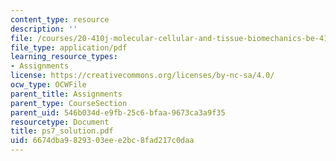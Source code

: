 ```yaml
---
content_type: resource
description: ''
file: /courses/20-410j-molecular-cellular-and-tissue-biomechanics-be-410j-spring-2003/6674dba9829303eee2bc8fad217c0daa_ps7_solution.pdf
file_type: application/pdf
learning_resource_types:
- Assignments
license: https://creativecommons.org/licenses/by-nc-sa/4.0/
ocw_type: OCWFile
parent_title: Assignments
parent_type: CourseSection
parent_uid: 546b034d-e9fb-25c6-bfaa-9673ca3a9f35
resourcetype: Document
title: ps7_solution.pdf
uid: 6674dba9-8293-03ee-e2bc-8fad217c0daa
---
```

